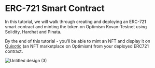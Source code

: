 # ERC-721 Smart Contract

In this tutorial, we will walk through creating and deploying an ERC-721 smart contract and minting the token on Optimism Kovan-Testnet using Solidity, Hardhat and Pinata. 

By the end of this tutorial - you'll be able to mint an NFT and display it on [Quixotic](https://testnet.quixotic.io/) (an NFT marketplace on Optimism) from your deployed ERC721 contract. 

![Untitled design (3)](https://user-images.githubusercontent.com/44579545/173681598-46515ce7-a20b-41c4-9a55-c659eac023e3.png)


